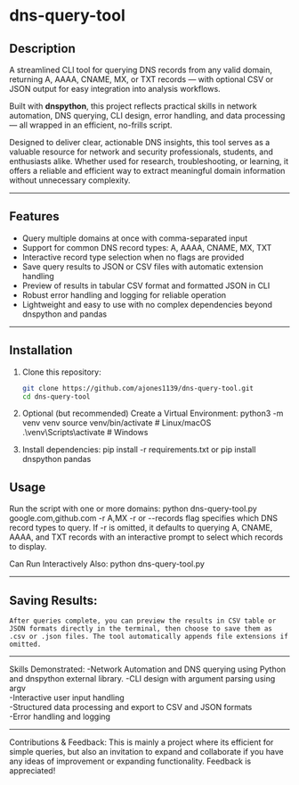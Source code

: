 # dns-query-tool

## Description

A streamlined CLI tool for querying DNS records from any valid domain, returning A, AAAA, CNAME, MX, or TXT records — with optional CSV or JSON output for easy integration into analysis workflows.  

Built with **dnspython**, this project reflects practical skills in network automation, DNS querying, CLI design, error handling, and data processing — all wrapped in an efficient, no-frills script.  

Designed to deliver clear, actionable DNS insights, this tool serves as a valuable resource for network and security professionals, students, and enthusiasts alike. Whether used for research, troubleshooting, or learning, it offers a reliable and efficient way to extract meaningful domain information without unnecessary complexity.

---

## Features

- Query multiple domains at once with comma-separated input  
- Support for common DNS record types: A, AAAA, CNAME, MX, TXT  
- Interactive record type selection when no flags are provided  
- Save query results to JSON or CSV files with automatic extension handling  
- Preview of results in tabular CSV format and formatted JSON in CLI  
- Robust error handling and logging for reliable operation  
- Lightweight and easy to use with no complex dependencies beyond dnspython and pandas  

---

## Installation

1. Clone this repository:

   ```bash
   git clone https://github.com/ajones1139/dns-query-tool.git
   cd dns-query-tool
2. Optional (but recommended) Create a Virtual Environment:
  python3 -m venv venv
  source venv/bin/activate  # Linux/macOS
  .\venv\Scripts\activate   # Windows

3. Install dependencies:
   pip install -r requirements.txt or pip install dnspython pandas

## Usage

Run the script with one or more domains:
    python dns-query-tool.py google.com,github.com -r A,MX
    -r or --records flag specifies which DNS record types to query.
    If -r is omitted, it defaults to querying A, CNAME, AAAA, and TXT records with an interactive prompt to select which records to display.

Can Run Interactively Also:
    python dns-query-tool.py

---

## Saving Results:
    After queries complete, you can preview the results in CSV table or JSON formats directly in the terminal, then choose to save them as .csv or .json files. The tool automatically appends file extensions if omitted.

---

 Skills Demonstrated:
  -Network Automation and DNS querying using Python and dnspython external library.
  -CLI design with argument parsing using argv\
  -Interactive user input handling\
  -Structured data processing and export to CSV and JSON formats\
  -Error handling and logging

---

Contributions & Feedback:
This is mainly a project where its efficient for simple queries, but also an invitation to expand and collaborate if you have any ideas of improvement or expanding functionality. Feedback is appreciated!
